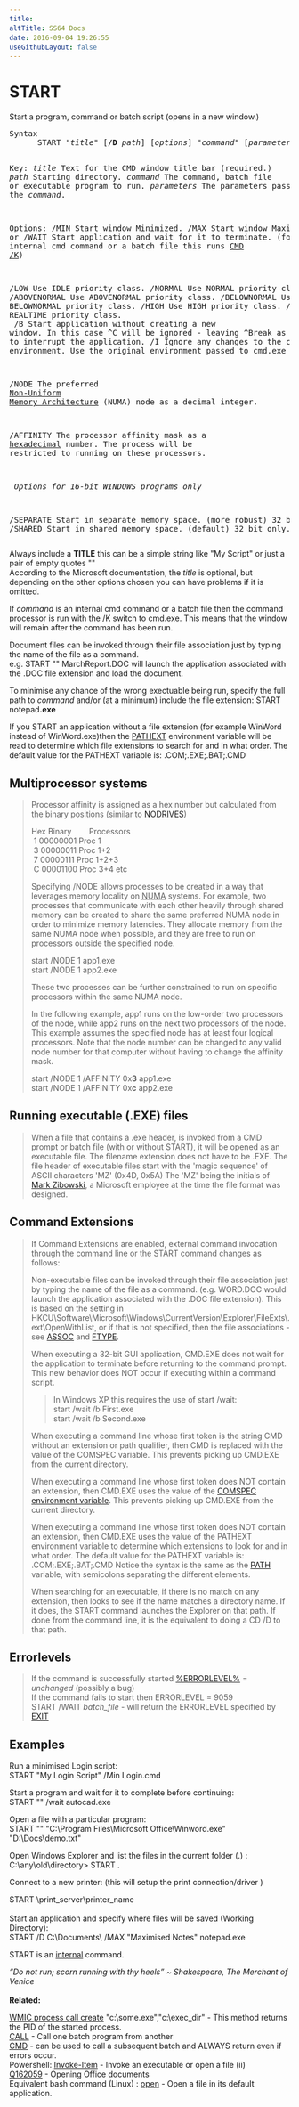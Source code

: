 ```yaml
---
title:
altTitle: SS64 Docs
date: 2016-09-04 19:26:55
useGithubLayout: false
---
```

<!-- #BeginLibraryItem "/Library/head_nt.lbi" --><!-- #EndLibraryItem --><h1>START</h1> 
<p>Start a  program, command or batch script (opens in a new window.)</p>
<pre>Syntax
      START "<i>title</i>" [<b>/D </b><i>path</i>] [<i>options</i>] "<i>command</i>" [<i>parameters</i>]

Key:
   <i>title</i>       Text for the CMD window title bar (required.)
   <i>path</i>        Starting directory.
   <i>command</i>     The command, batch file or executable program to run.
   <i>parameters</i>  The parameters passed to the <i>command</i>.

Options:
   /MIN         Start window Minimized.
   /MAX         Start window Maximized.
   /W or /WAIT  Start application and wait for it to terminate.
                (for an internal cmd command or a batch file this runs <a href="cmd.html">CMD /K</a>)

   /LOW         Use IDLE priority class.
   /NORMAL      Use NORMAL priority class.
   /ABOVENORMAL Use ABOVENORMAL priority class.
   /BELOWNORMAL Use BELOWNORMAL priority class.
   /HIGH        Use HIGH priority class.
   /REALTIME    Use REALTIME priority class.<br>
   /B         Start application without creating a new window. In this case
              ^C will be ignored - leaving ^Break as the only way to 
              interrupt the application.
   /I         Ignore any changes to the current environment.
              Use the original environment passed to cmd.exe

   /NODE      The preferred <a href="https://en.wikipedia.org/wiki/Non-uniform_memory_access">Non-Uniform Memory Architecture</a> (NUMA)
              node as a decimal integer.

   /AFFINITY  The processor affinity mask as a <a href="../convert.html">hexadecimal</a> number.
              The process will be restricted to running on these processors.

<i>   Options for 16-bit WINDOWS programs only</i>

   /SEPARATE  Start in separate memory space. (more robust) 32 bit only.
   /SHARED    Start in shared memory space. (default) 32 bit only.</pre>
<p>Always include a <b>TITLE</b> this can be a simple string like "My Script" or just a pair of empty quotes ""<br>
According to the Microsoft documentation, the <i>title</i> is optional, but depending on the other options chosen you can have problems if  it is omitted.</p>
<p>If <span class="code"><i>command</i></span> is an internal cmd command or a batch file then                 the command processor is run with the /K switch to cmd.exe.                 This means that the window will remain after the command                 has been run.</p>
<p>  Document files can be invoked through their file association just by typing 
  the name of the file as a command. <br>
  e.g. <span class="code">START "" MarchReport.DOC</span> will launch the application associated with the .DOC file 
extension and load the document. </p>
<p>To minimise any chance of the wrong exectuable being run, specify the full path to <i>command</i> and/or (at a minimum) include the file extension: <span class="code">START notepad<b>.exe</b></span></p>
<p>If you START an application without a file extension (for example <span class="code">WinWord</span> instead of <span class="code">WinWord.exe)</span>then the <a href="syntax-variables.html">PATHEXT</a> environment variable will be read to determine 
which file extensions to search for and in what order. The default value for the PATHEXT variable is:<span class="code"> .COM;.EXE;.BAT;.CMD</span></p>
<h2>Multiprocessor systems</h2>
<blockquote>
<p>Processor affinity is assigned as a hex number but calculated from the binary positions (similar to <a href="syntax-nodrives.html">NODRIVES</a>) </p>
<p>Hex  Binary &nbsp;&nbsp;&nbsp;&nbsp;&nbsp;&nbsp;&nbsp;Processors<br>
<span class="code"> &nbsp;1  00000001 Proc 1</span>&nbsp;<br>
<span class="code"> &nbsp;3  00000011 Proc 1+2</span><br>
<span class="code">&nbsp;7  00000111 Proc 1+2+3</span><br>
<span class="code">&nbsp;C  00001100 Proc 3+4 </span> etc</p>
<p>Specifying /NODE allows processes to be created in a way that leverages memory locality on <abbr title="Non-uniform memory access">NUMA</abbr> systems.  For example, two processes that communicate with each other heavily through shared memory can be created to share the same preferred NUMA node in order to minimize memory latencies.  They allocate memory from the same NUMA node when possible, and they are free to run on processors outside the specified node.     </p>
<p class="code">start /NODE 1 app1.exe<br>
start /NODE 1 app2.exe </p>
<p> These two processes can be further constrained to run on specific processors within the same NUMA node.  </p>
<p>In the following example, app1 runs on the low-order two processors of the node, while app2 runs on the next two processors of the node.  This example assumes the specified node has at least four logical processors.  Note that the node number can be changed to any valid node number for that computer without having to change the affinity mask.</p>
<p class="code"> start /NODE 1 /AFFINITY 0x<b>3</b> app1.exe <br>
start /NODE 1 /AFFINITY 0x<b>c</b> app2.exe</p>
</blockquote>
<h2> Running executable (.EXE) files</h2>
<blockquote>
<p>When a file that contains a .exe header, is invoked  from a CMD prompt or batch file (with or without START),   it will be opened as an executable file. The filename extension does not have to be .EXE. The file header  of executable files start with the 'magic sequence' of ASCII characters 'MZ' (0x4D, 0x5A) The  'MZ' being the initials of <a href="https://en.wikipedia.org/wiki/Mark_Zbikowski">Mark Zibowski</a>, a Microsoft employee at the time the file format was designed.</p>
</blockquote>
<h2>Command Extensions</h2>
<blockquote>
<p>If Command Extensions are enabled, external command invocation through the command line or the START command changes as follows: </p>
<p>Non-executable files can be invoked through their file association just     by typing the name of the file as a command.  (e.g.  WORD.DOC would     launch the application associated with the .DOC file extension).     This is based on the setting in <span class="code">HKCU\Software\Microsoft\Windows\CurrentVersion\Explorer\FileExts\.ext\OpenWithList</span>, or if that is not specified, then the file associations - see <a href="assoc.html">ASSOC</a> and <a href="ftype.html">FTYPE</a>. </p>
<p>When executing a 32-bit GUI application, CMD.EXE     does not wait for the application to terminate before returning to     the command prompt.  This new behavior does NOT occur if executing     within a command script.</p>
<blockquote>
<p> In Windows XP this requires the use of  start /wait:<br>
<span class="code"> start /wait /b First.exe<br>
start /wait /b Second.exe</span><br>
</p>
</blockquote>
<p>When executing a command line whose first token is the string <span class="code">CMD</span> without an extension or path qualifier, then <span class="code">CMD</span> is replaced with the value of the COMSPEC variable.  This prevents picking up CMD.EXE from the current directory. </p>
<p>When executing a command line whose first token does NOT contain an extension, then CMD.EXE uses the value of the <a href="syntax-variables.html">COMSPEC environment variable</a>. This prevents picking up CMD.EXE     from the current directory.</p>
<p>When executing a command line whose first token does NOT contain an     extension, then CMD.EXE uses the value of the PATHEXT     environment variable to determine which extensions to look for     and in what order.  The default value for the PATHEXT variable     is: <span class="code">.COM;.EXE;.BAT;.CMD</span> Notice the syntax is the same as the <a href="path.html">PATH</a> variable, with     semicolons separating the different elements.</p>
<p>When searching for an executable, if there is no match on any extension, then looks to see if the name matches a directory name.  If it does, the START command launches the Explorer on that path. If done from the command line, it is the equivalent to doing a CD /D to that path.</p>
</blockquote>
<h2>Errorlevels</h2>
<blockquote>
<p>If the command is successfully started <a href="errorlevel.html">%ERRORLEVEL%</a> = <i>unchanged</i> (possibly a bug)<br>
If the command fails to start then ERRORLEVEL = 9059<br>
<span class="code">START /WAIT <i>batch_file</i></span> - will return the ERRORLEVEL  specified by <a href="exit.html">EXIT</a><br>
</p>
</blockquote>
<h2>Examples</h2>
<p>Run a minimised Login script:<br>
<span class="code"> START "My Login Script" /Min Login.cmd</span></p>
<p>Start a program and wait for it to complete before continuing:<br>
<span class="code"> START "" /wait autocad.exe</span></p>
<p>Open a file with a particular program<span class="code">:<br>
START "" "C:\Program Files\Microsoft Office\Winword.exe" "D:\Docs\demo.txt"</span></p>
<p>Open  Windows Explorer and list the files in the current folder (.) :<br>
<span class="code">C:\any\old\directory&gt; START .</span></p>
<p>Connect to a  new printer:  (this will setup the print connection/driver )<br>

  <span class="code">START \\print_server\printer_name</span><br>
  <br>
Start an application and specify where files will be saved (Working Directory):<br>
  <span class="code">START /D C:\Documents\ /MAX "Maximised Notes" notepad.exe<br>
  </span></p>
<p>START is an <a href="syntax-internal.html">internal</a> command.<br>
</p>
<p><i class="quote"> “Do not run; scorn running with thy heels” ~ Shakespeare, The Merchant of Venice</i><br>
<br>
<b>Related:</b></p>
<p><a href="wmic.html">WMIC process call create</a> <span class="code">"c:\some.exe","c:\exec_dir"</span>   - This method returns the PID of the started process.<br>
<a href="call.html">CALL</a> - Call one batch program from another <br>
<a href="cmd.html">CMD</a> - can be used to call a subsequent batch and ALWAYS 
return even if errors occur.<br>
Powershell: <a href="../ps/invoke-item.html">Invoke-Item</a> - Invoke an executable or open a file (ii)<br>
<a href="https://support.microsoft.com/kb/162059">Q162059</a> - Opening Office 
documents<br>
  Equivalent bash command (Linux) : <a href="../bash/open.html">open</a> - Open a file in its default application.</p><!-- #BeginLibraryItem "/Library/foot_nt.lbi" --><p>
<!-- windows300 -->
<ins class="adsbygoogle" style="display:inline-block;width:300px;height:250px" data-ad-client="ca-pub-6140977852749469" data-ad-slot="7649547908"></ins>
<script>
(adsbygoogle = window.adsbygoogle || []).push({});
</script></p>
<hr>
<div id="bl" class="footer"><a href="start.html#"><img src="../images/top.png" width="30" height="22" alt="Back to the Top"></a></div>
<div id="br" class="footer, tagline">© Copyright <a href="http://ss64.com/">SS64.com</a> 1999-2016<br>
Some rights reserved</div><!-- #EndLibraryItem -->
